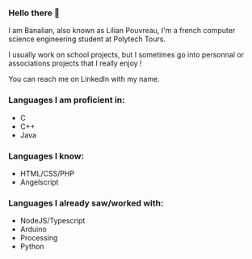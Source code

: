 ### Hello there 👋

I am Banalian, also known as Lilian Pouvreau, I'm a french computer science engineering student at Polytech Tours.

I usually work on school projects, but I sometimes go into personnal or associations projects that I really enjoy !

You can reach me on LinkedIn with my name.

### Languages I am proficient in:
- C
- C++
- Java

### Languages I know:
- HTML/CSS/PHP
- Angelscript

### Languages I already saw/worked with:
- NodeJS/Typescript
- Arduino
- Processing
- Python
